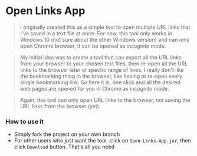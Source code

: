 # Open Links App

> I originally created this as a simple tool to open multiple URL links that I've saved in a text file at once. For now, this tool only works in Windows 10 (not sure about the other Windows version) and can only open Chrome browser, it can be opened as incognito mode.    

> My initial idea was to create a tool that can export all the URL links from your browser to your chosen text files, then re-open all the URL links to the browser later or specfic range of lines. I really don't like the bookmarking thing in the browser, like having to re-open every single bookmarking link. So here it is, one click and all the desired web pages are opened for you in Chrome as incognito mode.

> Again, this tool can only open URL links to the browser, not saving the URL links from the browser (yet).  

### How to use it
- Simply fork the project on your own branch
- For other users who just want the tool, click on `Open-Links-App.jar`, then click `Download` button. That's all you need




